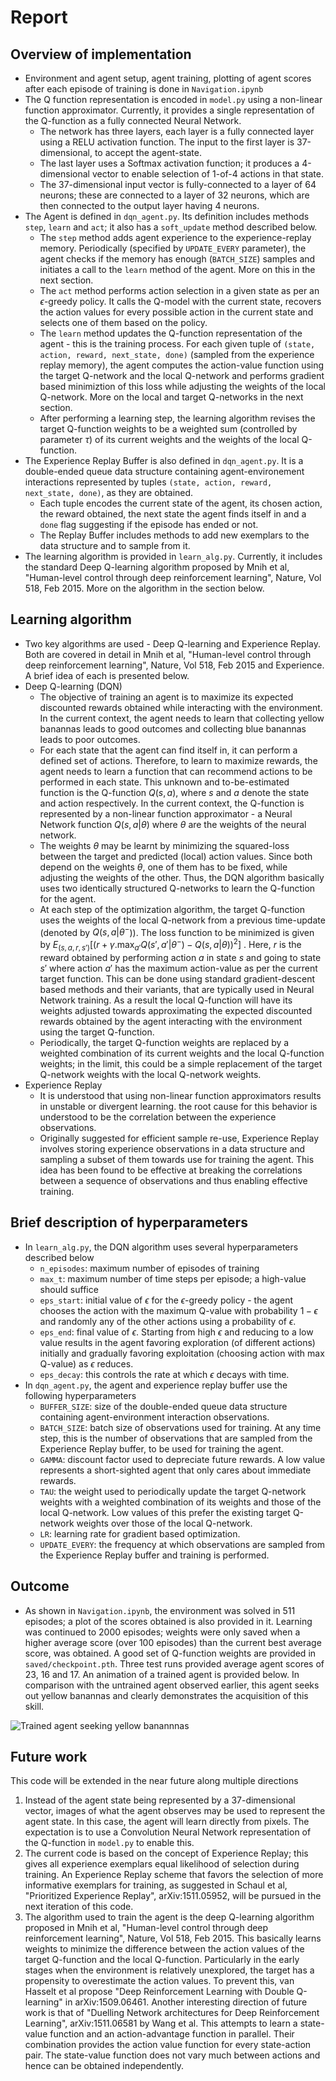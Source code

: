 # Report

## Overview of implementation

* Environment and agent setup, agent training, plotting of agent scores after each episode of training is done in `Navigation.ipynb`
* The Q function representation is encoded in `model.py` using a non-linear function approximator. Currently, it provides a single representation of the Q-function as a fully connected Neural Network. 
    * The network has three layers, each layer is a fully connected layer using a RELU activation function. The input to the first layer is 37-dimensional, to accept the agent-state. 
    * The last layer uses a Softmax activation function; it produces a 4-dimensional vector to enable selection of 1-of-4 actions in that state. 
    * The 37-dimensional input vector is fully-connected to a layer of 64 neurons; these are connected to a layer of 32 neurons, which are then connected to the output layer having 4 neurons.
* The Agent is defined in `dqn_agent.py`. Its definition includes methods `step`, `learn` and `act`; it also has a `soft_update` method described below.
    * The `step` method adds agent experience to the experience-replay memory. Periodically (specified by `UPDATE_EVERY` parameter), the agent checks if the memory has enough (`BATCH_SIZE`) samples and initiates a call to the `learn` method of the agent. More on this in the next section.
    * The `act` method performs action selection in a given state as per an $\epsilon$-greedy policy. It calls the Q-model with the current state, recovers the action values for every possible action in the current state and selects one of them based on the policy. 
    * The `learn` method updates the Q-function representation of the agent - this is the training process. For each given tuple of `(state, action, reward, next_state, done)`  (sampled from the experience replay memory), the agent computes the action-value function using the target Q-network and the local Q-network and performs gradient based minimiztion of this loss while adjusting the weights of the local Q-network. More on the local and target Q-networks in the next section.
    * After performing a learning step, the learning algorithm revises the target Q-function weights to be a weighted sum (controlled by parameter $\tau$) of its current weights and the weights of the local Q-function.
* The Experience Replay Buffer is also defined in `dqn_agent.py`. It is a double-ended queue data structure containing agent-environement interactions represented by tuples `(state, action, reward, next_state, done)`, as they are obtained. 
    * Each tuple encodes the current state of the agent, its chosen action, the reward obtained, the next state the agent finds itself in and a `done` flag suggesting if the episode has ended or not. 
    * The Replay Buffer includes methods to add new exemplars to the data structure and to sample from it.
* The learning algorithm is provided in `learn_alg.py`. Currently, it includes the standard Deep Q-learning algorithm proposed by Mnih et al, "Human-level control through deep reinforcement learning", Nature, Vol 518, Feb 2015. More on the algorithm in the section below.

## Learning algorithm

* Two key algorithms are used - Deep Q-learning and Experience Replay. Both are covered in detail in Mnih et al, "Human-level control through deep reinforcement learning", Nature, Vol 518, Feb 2015 and Experience. A brief idea of each is presented below.
* Deep Q-learning (DQN)
    * The objective of training an agent is to maximize its expected discounted rewards obtained while interacting with the environment. In the current context, the agent needs to learn that collecting yellow banannas leads to good outcomes and collecting blue banannas leads to poor outcomes. 
    * For each state that the agent can find itself in, it can perform a defined set of actions. Therefore, to learn to maximize rewards, the agent needs to learn a function that can recommend actions to be performed in each state. This unknown and to-be-estimated function is the Q-function $Q(s,a)$, where $s$ and $a$ denote the state and action respectively. In the current context, the Q-function is represented by a non-linear function approximator - a Neural Network function $Q(s,a|\theta)$ where $\theta$ are the weights of the neural network.
    * The weights $\theta$ may be learnt by minimizing the squared-loss between the target and predicted (local) action values. Since both depend on the weights $\theta$, one of them has to be fixed, while adjusting the weights of the other. Thus, the DQN algorithm basically uses two identically structured Q-networks to learn the Q-function for the agent.
    * At each step of the optimization algorithm, the target Q-function uses the weights of the local Q-network from a previous time-update (denoted by $Q(s,a|\theta^-$)). The loss function to be minimized is given by $E_{(s,a,r,s')} \left[\left( r + \gamma.\max_{a'} Q(s',a'|\theta^-)  - Q(s,a|\theta) \right)^2\right]$ . Here, $r$ is the reward obtained by performing action $a$ in state $s$ and going to state $s'$ where action $a'$ has the maximum action-value as per the current target function. This can be done using standard gradient-descent based methods and their variants, that are typically used in Neural Network training. As a result the local Q-function will have its weights adjusted towards approximating the expected discounted rewards obtained by the agent interacting with the environment using the target Q-function.
    * Periodically, the target Q-function weights are replaced by a weighted combination of its current weights and the local Q-function weights; in the limit, this could be a simple replacement of the target Q-network weights with the local Q-network weights.
* Experience Replay
    * It is understood that using non-linear function approximators results in unstable or divergent learning. the root cause for this behavior is understood to be the correlation between the experience observations.
    * Originally suggested for efficient sample re-use, Experience Replay involves storing experience observations in a data structure and sampling a subset of them towards use for training the agent. This idea has been found to be effective at breaking the correlations between a sequence of observations and thus enabling effective training.

## Brief description of hyperparameters

* In `learn_alg.py`, the DQN algorithm uses several hyperparameters described below
    * `n_episodes`: maximum number of episodes of training
    * `max_t`: maximum number of time steps per episode; a high-value should suffice
    * `eps_start`: initial value of $\epsilon$ for the $\epsilon$-greedy policy - the agent chooses the action with the maximum Q-value with probability $1-\epsilon$ and randomly any of the other actions using a probability of $\epsilon$.
    * `eps_end`: final value of $\epsilon$. Starting from high $\epsilon$ and reducing to a low value results in the agent favoring exploration (of different actions) initially and gradually favoring exploitation (choosing action with max Q-value) as $\epsilon$ reduces.
    * `eps_decay`: this controls the rate at which $\epsilon$ decays with time.
* In `dqn_agent.py`, the agent and experience replay buffer use the following hyperparameters
    * `BUFFER_SIZE`: size of the double-ended queue data structure containing agent-environment interaction observations.
    * `BATCH_SIZE`: batch size of observations used for training. At any time step, this is the number of observations that are sampled from the Experience Replay buffer, to be used for training the agent.
    * `GAMMA`: discount factor used to depreciate future rewards. A low value represents a short-sighted agent that only cares about immediate rewards.
    * `TAU`: the weight used to periodically update the target Q-network weights with a weighted combination of its weights and those of the local Q-network. Low values of this prefer the existing target Q-network weights over those of the local Q-network.
    * `LR`: learning rate for gradient based optimization.
    * `UPDATE_EVERY`: the frequency at which observations are sampled from the Experience Replay buffer and training is performed. 
 
## Outcome

* As shown in `Navigation.ipynb`, the environment was solved in 511 episodes; a plot of the scores obtained is also provided in it. Learning was continued to 2000 episodes; weights were only saved when a higher average score (over 100 episodes) than the current best average score, was obtained. A good set of Q-function weights are provided in `saved/checkpoint.pth`. Three test runs provided average agent scores of 23, 16 and 17. An animation of a trained agent is provided below. In comparison with the untrained agent observed earlier, this agent seeks out yellow banannas and clearly demonstrates the acquisition of this skill.

![Trained agent seeking yellow banannnas](saved/trained_agent.gif)

## Future work

This code will be extended in the near future along multiple directions
1. Instead of the agent state being represented by a 37-dimensional vector, images of what the agent observes may be used to represent the agent state. In this case, the agent will learn directly from pixels. The expectation is to use a Convolution Neural Network representation of the Q-function in `model.py` to enable this.
2. The current code is based on the concept of Experience Replay; this gives all experience exemplars equal likelihood of selection during training. An Experience Replay scheme that favors the selection of more informative exemplars for training, as suggested in Schaul et al, "Prioritized Experience Replay", arXiv:1511.05952, will be pursued in the next iteration of this code.
3. The algorithm used to train the agent is the deep Q-learning algorithm proposed in Mnih et al, "Human-level control through deep reinforcement learning", Nature, Vol 518, Feb 2015. This basically learns weights to minimize the difference between the action values of the target Q-function and the local Q-function. Particularly in the early stages when the environment is relatively unexplored, the target has a propensity to overestimate the action values. To prevent this, van Hasselt et al propose "Deep Reinforcement Learning with Double Q-learning" in arXiv:1509.06461. Another interesting direction of future work is that of "Duelling Network architectures for Deep Reinforcement Learning", arXiv:1511.06581 by Wang et al. This attempts to learn a state-value function and an action-advantage function in parallel. Their combination provides the action value function for every state-action pair. The state-value function does not vary much between actions and hence can be obtained independently. 
